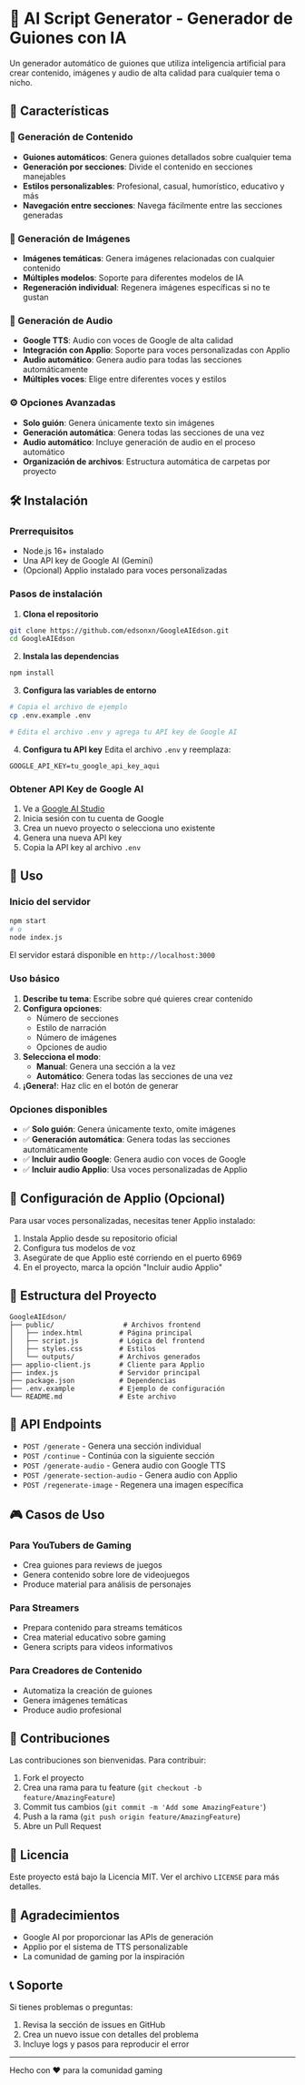# 🤖 AI Script Generator - Generador de Guiones con IA

Un generador automático de guiones que utiliza inteligencia artificial para crear contenido, imágenes y audio de alta calidad para cualquier tema o nicho.

## 🚀 Características

### 📝 Generación de Contenido
- **Guiones automáticos**: Genera guiones detallados sobre cualquier tema
- **Generación por secciones**: Divide el contenido en secciones manejables
- **Estilos personalizables**: Profesional, casual, humorístico, educativo y más
- **Navegación entre secciones**: Navega fácilmente entre las secciones generadas

### 🎨 Generación de Imágenes
- **Imágenes temáticas**: Genera imágenes relacionadas con cualquier contenido
- **Múltiples modelos**: Soporte para diferentes modelos de IA
- **Regeneración individual**: Regenera imágenes específicas si no te gustan

### 🎤 Generación de Audio
- **Google TTS**: Audio con voces de Google de alta calidad
- **Integración con Applio**: Soporte para voces personalizadas con Applio
- **Audio automático**: Genera audio para todas las secciones automáticamente
- **Múltiples voces**: Elige entre diferentes voces y estilos

### ⚙️ Opciones Avanzadas
- **Solo guión**: Genera únicamente texto sin imágenes
- **Generación automática**: Genera todas las secciones de una vez
- **Audio automático**: Incluye generación de audio en el proceso automático
- **Organización de archivos**: Estructura automática de carpetas por proyecto

## 🛠️ Instalación

### Prerrequisitos
- Node.js 16+ instalado
- Una API key de Google AI (Gemini)
- (Opcional) Applio instalado para voces personalizadas

### Pasos de instalación

1. **Clona el repositorio**
```bash
git clone https://github.com/edsonxn/GoogleAIEdson.git
cd GoogleAIEdson
```

2. **Instala las dependencias**
```bash
npm install
```

3. **Configura las variables de entorno**
```bash
# Copia el archivo de ejemplo
cp .env.example .env

# Edita el archivo .env y agrega tu API key de Google AI
```

4. **Configura tu API key**
Edita el archivo `.env` y reemplaza:
```env
GOOGLE_API_KEY=tu_google_api_key_aqui
```

### Obtener API Key de Google AI

1. Ve a [Google AI Studio](https://ai.google.dev/)
2. Inicia sesión con tu cuenta de Google
3. Crea un nuevo proyecto o selecciona uno existente
4. Genera una nueva API key
5. Copia la API key al archivo `.env`

## 🎯 Uso

### Inicio del servidor
```bash
npm start
# o
node index.js
```

El servidor estará disponible en `http://localhost:3000`

### Uso básico

1. **Describe tu tema**: Escribe sobre qué quieres crear contenido
2. **Configura opciones**:
   - Número de secciones
   - Estilo de narración
   - Número de imágenes
   - Opciones de audio
3. **Selecciona el modo**:
   - **Manual**: Genera una sección a la vez
   - **Automático**: Genera todas las secciones de una vez
4. **¡Genera!**: Haz clic en el botón de generar

### Opciones disponibles

- ✅ **Solo guión**: Genera únicamente texto, omite imágenes
- ✅ **Generación automática**: Genera todas las secciones automáticamente
- ✅ **Incluir audio Google**: Genera audio con voces de Google
- ✅ **Incluir audio Applio**: Usa voces personalizadas de Applio

## 🎤 Configuración de Applio (Opcional)

Para usar voces personalizadas, necesitas tener Applio instalado:

1. Instala Applio desde su repositorio oficial
2. Configura tus modelos de voz
3. Asegúrate de que Applio esté corriendo en el puerto 6969
4. En el proyecto, marca la opción "Incluir audio Applio"

## 📁 Estructura del Proyecto

```
GoogleAIEdson/
├── public/                 # Archivos frontend
│   ├── index.html         # Página principal
│   ├── script.js          # Lógica del frontend
│   ├── styles.css         # Estilos
│   └── outputs/           # Archivos generados
├── applio-client.js       # Cliente para Applio
├── index.js               # Servidor principal
├── package.json           # Dependencias
├── .env.example           # Ejemplo de configuración
└── README.md              # Este archivo
```

## 🔧 API Endpoints

- `POST /generate` - Genera una sección individual
- `POST /continue` - Continúa con la siguiente sección
- `POST /generate-audio` - Genera audio con Google TTS
- `POST /generate-section-audio` - Genera audio con Applio
- `POST /regenerate-image` - Regenera una imagen específica

## 🎮 Casos de Uso

### Para YouTubers de Gaming
- Crea guiones para reviews de juegos
- Genera contenido sobre lore de videojuegos
- Produce material para análisis de personajes

### Para Streamers
- Prepara contenido para streams temáticos
- Crea material educativo sobre gaming
- Genera scripts para videos informativos

### Para Creadores de Contenido
- Automatiza la creación de guiones
- Genera imágenes temáticas
- Produce audio profesional

## 🤝 Contribuciones

Las contribuciones son bienvenidas. Para contribuir:

1. Fork el proyecto
2. Crea una rama para tu feature (`git checkout -b feature/AmazingFeature`)
3. Commit tus cambios (`git commit -m 'Add some AmazingFeature'`)
4. Push a la rama (`git push origin feature/AmazingFeature`)
5. Abre un Pull Request

## 📄 Licencia

Este proyecto está bajo la Licencia MIT. Ver el archivo `LICENSE` para más detalles.

## 🙏 Agradecimientos

- Google AI por proporcionar las APIs de generación
- Applio por el sistema de TTS personalizable
- La comunidad de gaming por la inspiración

## 📞 Soporte

Si tienes problemas o preguntas:

1. Revisa la sección de issues en GitHub
2. Crea un nuevo issue con detalles del problema
3. Incluye logs y pasos para reproducir el error

---

Hecho con ❤️ para la comunidad gaming
